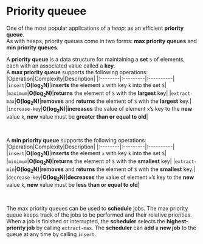 # Priority queuee
One of the most popular applications of a *heap*: as an efficient **priority queue**.<br>
As with heaps, priority queues come in two forms: **max priority queues** and **min priority queues**.<br>

A **priority queue** is a data structure for maintaining a **set** `S` of elements, each with an associated value called a **key**.<br>
A **max priority queue** supports the following operations:
|Operation|Complexity|Description|
|:--------|:---------|:----------|
|`insert`|**O(log<sub>2</sub>N)**|**inserts** the element `x` with key `k` into the set `S`|
|`maximum`|**O(log<sub>2</sub>N)**|**returns** the element of `S` with the **largest** key|
|`extract-max`|**O(log<sub>2</sub>N)**|**removes** and **returns** the element of `S` with the **largest** key.|
|`increase-key`|**O(log<sub>2</sub>N)**|**increases** the value of element `x`’s key to the **new** value `k`, **new** value must be **greater than or equal to old**|

<br>

A **min priority queue** supports the following operations:
|Operation|Complexity|Description|
|:--------|:---------|:----------|
|`insert`|**O(log<sub>2</sub>N)**|**inserts** the element `x` with key `k` into the set `S`|
|`minimum`|**O(log<sub>2</sub>N)**|**returns** the element of `S` with the **smallest** key|
|`extract-min`|**O(log<sub>2</sub>N)**|**removes** and **returns** the element of `S` with the **smallest** key.|
|`decrease-key`|**O(log<sub>2</sub>N)**|**decreases** the value of element `x`’s key to the **new** value `k`, **new** value must be **less than or equal to old**|

<br>

The max priority queues can be used to **schedule** jobs. The max priority queue keeps track of the jobs to be performed and their relative priorities. When a job is finished or interrupted, the **scheduler** selects the **highest-priority job** by calling `extract-max`. The **scheduler** can **add** a **new job** to the queue at any time by calling `insert`.<br>
